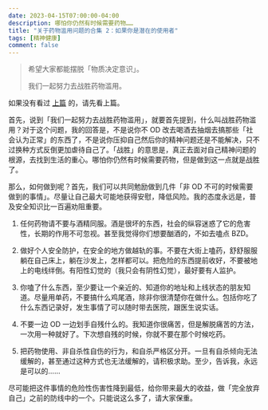 ```yaml
---
date: 2023-04-15T07:00:00-04:00
description: 哪怕你仍然有时候需要药物……
title: "关于药物滥用问题的合集 2：如果你是潜在的使用者"
tags: [精神健康]
comment: false
---
```


> 希望大家都能摆脱「物质决定意识」。
>
> 我们一起努力去战胜药物滥用。

如果没有看过 [上篇](../drug-abuse-prevention) 的，请先看上篇。

首先，说到「我们一起努力去战胜药物滥用」，就要首先提到，什么叫战胜药物滥用？对于这个问题，我的回答是，不是说你不 OD 改去喝酒去抽烟去搞那些「社会认为正常」的东西了，不是说你压抑自己然后你的精神问题还是不能解决，只不过换种方式反倒更加虐待自己了。「战胜」的意思是，真正去面对自己精神问题的根源，去找到生活的重心。哪怕你仍然有时候需要药物，但是做到这一点就是战胜了。

那么，如何做到呢？首先，我们可以共同勉励做到几件「非 OD 不可的时候需要做到的事情」。尽量让自己最大可能地获得安慰，降低风险。我的态度永远是，普及安全知识比一百遍劝阻重要。

1. 任何药物请不要与酒精同服。酒是很坏的东西，社会的纵容迷惑了它的危害性，长期的作用不可忽视。甚至我觉得你们想要酗酒的，不如去嗑点 BZD。

2. 做好个人安全防护，在安全的地方做越轨的事。不要在大街上嗑药，舒舒服服躺在自己床上，躺在沙发上，怎样都可以。把危险的东西提前收好，不要被地上的电线绊倒。有阳性幻觉的（我只会有阴性幻觉），最好要有人监护。

3. 你嗑了什么东西，至少要让一个亲近的、知道你的地址和上线状态的朋友知道。尽量用单药，不要搞什么鸡尾酒，除非你很清楚你在做什么。包括你吃了什么东西记录好，发生事情了可以随时带去医院，跟医生说实话。

4. 不要一边 OD 一边划手自残什么的。我知道你很痛苦，但是解脱痛苦的方法，一次用一种就好了。下次想自残的时候，你就不要在那个时候吃药。

5. 把药物使用、非自杀性自伤的行为，和自杀严格区分开。一旦有自杀倾向无法缓解的，甚至通过这种方式也无法缓解的，请积极求助。至少，告诉我，永远是可以的……

尽可能把这件事情的危险性伤害性降到最低，给你带来最大的收益，做「完全放弃自己」之前的防线中的一个。只能说这么多了，请大家保重。
